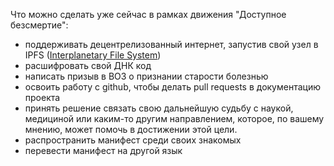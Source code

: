 Что можно сделать уже сейчас в рамках движения "Доступное безсмертие":

- поддерживать децентрелизованный интернет, запустив свой узел в IPFS ([Interplanetary File System](https://en.wikipedia.org/wiki/InterPlanetary_File_System))
- расшифровать свой ДНК код
- написать призыв в ВОЗ о признании старости болезнью
- освоить работу с github, чтобы делать pull requests в документацию проекта
- принять решение связать свою дальнейшую судьбу с наукой, медициной или каким-то другим направлением, которое, по вашему мнению, может помочь в достижении этой цели.
- распространить манифест среди своих знакомых
- перевести манифест на другой язык

